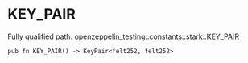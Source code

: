 # KEY_PAIR

Fully qualified path: [openzeppelin_testing](./openzeppelin_testing.md)::[constants](./openzeppelin_testing-constants.md)::[stark](./openzeppelin_testing-constants-stark.md)::[KEY_PAIR](./openzeppelin_testing-constants-stark-KEY_PAIR.md)

<pre><code class="language-cairo">pub fn KEY_PAIR() -&gt; KeyPair&lt;felt252, felt252&gt;</code></pre>


